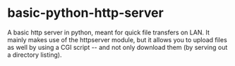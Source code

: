 # basic-python-http-server
A basic http server in python, meant for quick file transfers on LAN. It mainly makes use of the httpserver module, but it allows you to upload files as well by using a CGI script -- and not only download them (by serving out a directory listing).
